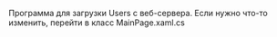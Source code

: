Программа для загрузки Users с веб-сервера.
Если нужно что-то изменить, перейти в класс MainPage.xaml.cs
